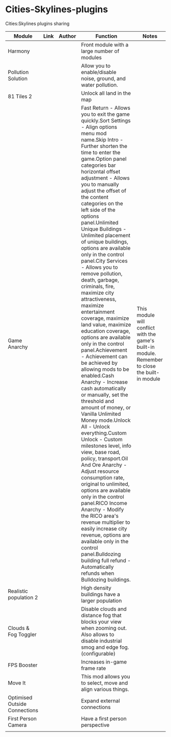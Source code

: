 # Cities-Skylines-plugins
Cities:Skylines plugins sharing

| Module                        | Link | Author | Function                                                     | Notes                                                        |
| ----------------------------- | ---- | ------ | ------------------------------------------------------------ | ------------------------------------------------------------ |
| Harmony                       |      |        | Front module with a large number of modules                  |                                                              |
| Pollution Solution            |      |        | Allow you to enable/disable noise, ground, and water pollution. |                                                              |
| 81 Tiles 2                    |      |        | Unlock all land in the map                                   |                                                              |
| Game Anarchy                  |      |        | Fast Return - Allows you to exit the game quickly.Sort Settings - Align options menu mod name.Skip Intro - Further shorten the time to enter the game.Option panel categories bar horizontal offset adjustment - Allows you to manually adjust the offset of the content categories on the left side of the options panel.Unlimited Unique Buildings - Unlimited placement of unique buildings, options are available only in the control panel.City Services - Allows you to remove pollution, death, garbage, criminals, fire, maximize city attractiveness, maximize entertainment coverage, maximize land value, maximize education coverage, options are available only in the control panel.Achievement - Achievement can be achieved by allowing mods to be enabled.Cash Anarchy - Increase cash automatically or manually, set the threshold and amount of money, or Vanilla Unlimited Money mode.Unlock All - Unlock everything.Custom Unlock - Custom milestones level, info view, base road, policy, transport.Oil And Ore Anarchy - Adjust resource consumption rate, original to unlimited, options are available only in the control panel.RICO Income Anarchy - Modify the RICO area's revenue multiplier to easily increase city revenue, options are available only in the control panel.Bulldozing building full refund - Automatically refunds when Bulldozing buildings. | This module will conflict with the game's built-in module. Remember to close the built-in module |
| Realistic population 2        |      |        | High density buildings have a larger population              |                                                              |
| Clouds & Fog Toggler          |      |        | Disable clouds and distance fog that blocks your view when zooming out. Also allows to disable industrial smog and edge fog. (configurable) |                                                              |
| FPS Booster                   |      |        | Increases in-game frame rate                                 |                                                              |
| Move It                       |      |        | This mod allows you to select, move and align various things. |                                                              |
| Optimised Outside Connections |      |        | Expand external connections                                  |                                                              |
| First Person Camera           |      |        | Have a first person perspective                              |                                                              |
|                               |      |        |                                                              |                                                              |
